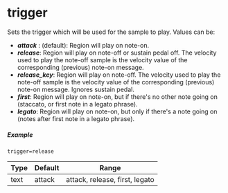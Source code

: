 ---
---
# trigger

Sets the trigger which will be used for the sample to play. Values can be:

- ***attack*** : (default): Region will play on note-on.
- ***release***: Region will play on note-off or sustain pedal off. The velocity
                used to play the note-off sample is the velocity value of the
				corresponding (previous) note-on message.
- ***release_key***: Region will play on note-off. The velocity used to play the
                note-off sample is the velocity value of the corresponding
                (previous) note-on message. Ignores sustain pedal.
- ***first***: Region will play on note-on, but if there's no other note going on
                (staccato, or first note in a legato phrase).
- ***legato***: Region will play on note-on, but only if there's a note going on
                (notes after first note in a legato phrase).

##### Example

```
trigger=release
```

| Type | Default | Range                          | 
| ---  | ---     | ---                            |
| text | attack  | attack, release, first, legato |
